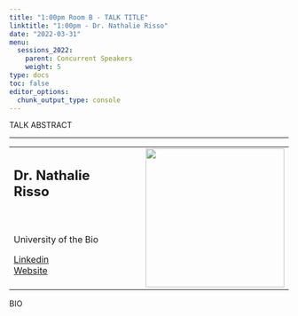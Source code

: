 ```yaml
---
title: "1:00pm Room B - TALK TITLE"
linktitle: "1:00pm - Dr. Nathalie Risso"
date: "2022-03-31"
menu:
  sessions_2022:
    parent: Concurrent Speakers
    weight: 5
type: docs
toc: false
editor_options:
  chunk_output_type: console
---
```


<p>TALK ABSTRACT</p>

<hr style="width: 100%; text-align: center; margin-left: 0;" />


<TABLE class="bio-table">
<TR>
<TD width=70%><h2>Dr. Nathalie Risso</h2></TD>

<TD>
<TD ROWSPAN="4"><img style="float: right;" src="/img/place-holder.png" width="250" /></TD>
</TR>
<TR>
<TD ROWSPAN="3">
  <p>University of the Bio</p>
  <i class="fab fa-linkedin"></i> <a href="https://www.linkedin.com/in/" target="_blank" rel="noopener">Linkedin</a><br>
  <i class="fa fa-link"></i> <a href="" target="_blank" rel="noopener">Website</a><br>
</TD>
<TD>
</TD>
</TR>
<TR>
<TD>
</TD>
</TR>
</TABLE>
<p>BIO </p>